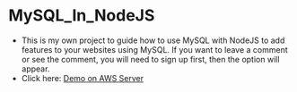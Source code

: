 # MySQL_In_NodeJS
* This is my own project to guide how to use MySQL with NodeJS to add features to your websites using MySQL. If you want to leave a comment or see the comment, you will need to sign up first, then the option will appear.
* Click here: [Demo on AWS Server](http://ec2-3-82-5-171.compute-1.amazonaws.com:3000/Home.html)

